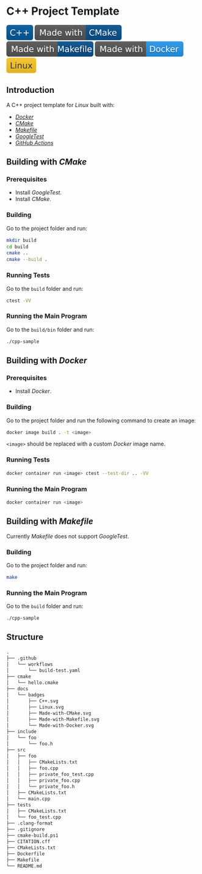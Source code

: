 # C++ Project Template

![C++](docs/badges/C++.svg)
[![CMake](docs/badges/Made-with-CMake.svg)](https://cmake.org)
[![Makefile](docs/badges/Made-with-Makefile.svg)](https://www.gnu.org/software/make/manual/make.html)
[![Docker](docs/badges/Made-with-Docker.svg)](https://www.docker.com)
![Linux](docs/badges/Linux.svg)

## Introduction

A C++ project template for *Linux* built with:

- [*Docker*](https://www.docker.com)
- [*CMake*](https://cmake.org)
- [*Makefile*](https://www.gnu.org/software/make/manual/make.html)
- [*GoogleTest*](https://google.github.io/googletest)
- [*GitHub Actions*](https://github.com/features/actions)

## Building with *CMake*

### Prerequisites

- Install *GoogleTest*.
- Install *CMake*.

### Building

Go to the project folder and run:

```bash
mkdir build
cd build
cmake ..
cmake --build .
```

### Running Tests

Go to the `build` folder and run:

```bash
ctest -VV
```

### Running the Main Program

Go to the `build/bin` folder and run:

```bash
./cpp-sample
```

## Building with *Docker*

### Prerequisites

- Install *Docker*.

### Building

Go to the project folder and run the following command to create an image:

```bash
docker image build . -t <image>
```

`<image>` should be replaced with a custom *Docker* image name.

### Running Tests

```bash
docker container run <image> ctest --test-dir .. -VV
```

### Running the Main Program

```bash
docker container run <image>
```

## Building with *Makefile*

Currently *Makefile* does not support *GoogleTest*.

### Building

Go to the project folder and run:

```bash
make
```

### Running the Main Program

Go to the `build` folder and run:

```bash
./cpp-sample
```

## Structure

```
.
├── .github
│   └── workflows
│       └── build-test.yaml
├── cmake
│   └── hello.cmake
├── docs
│   └── badges
│       ├── C++.svg
│       ├── Linux.svg
│       ├── Made-with-CMake.svg
│       ├── Made-with-Makefile.svg
│       └── Made-with-Docker.svg
├── include
│   └── foo
│       └── foo.h
├── src
│   ├── foo
│   │   ├── CMakeLists.txt
│   │   ├── foo.cpp
│   │   ├── private_foo_test.cpp
│   │   ├── private_foo.cpp
│   │   └── private_foo.h
│   ├── CMakeLists.txt
│   └── main.cpp
├── tests
│   ├── CMakeLists.txt
│   └── foo_test.cpp
├── .clang-format
├── .gitignore
├── cmake-build.ps1
├── CITATION.cff
├── CMakeLists.txt
├── Dockerfile
├── Makefile
└── README.md
```